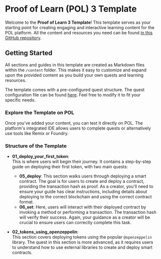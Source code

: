 # Proof of Learn (POL) 3 Template

Welcome to the **Proof of Learn 3 Template**! This template serves as your starting point for creating engaging and interactive learning content for the POL platform. All the content and resources you need can be found [in this GitHub repository](https://github.com/5208980/pol-template).

## Getting Started

All sections and guides in this template are created as Markdown files within the `/content` folder. This makes it easy to customize and expand upon the provided content as you build your own quests and learning resources.

The template comes with a pre-configured quest structure. The quest configuration file can be found [here](https://github.com/5208980/pol-template/blob/master/quest.config.json). Feel free to modify it to fit your specific needs.

### Explore the Template on POL

Once you’ve added your content, you can test it directly on POL. The platform's integrated IDE allows users to complete quests or alternatively use tools like Remix or Foundry.

### Structure of the Template

- **01_deploy_your_first_token**:  
  This is where users will begin their journey. It contains a step-by-step guide on deploying their first token, with two main quests:
  - **05_deploy**: This section walks users through deploying a smart contract. The goal is for users to create and deploy a contract, providing the transaction hash as proof. As a creator, you'll need to ensure your guide has clear instructions, including details about deploying to the correct blockchain and using the correct contract format.
  - **06_set**: Here, users will interact with their deployed contract by invoking a method or performing a transaction. The transaction hash will verify their success. Again, your guidance as a creator will be crucial to ensure users can correctly complete this task.
  
- **02_tokens_using_openzeppelin**:  
  This section covers deploying tokens using the popular `@openzeppelin` library. The quest in this section is more advanced, as it requires users to understand how to use external libraries to create and deploy smart contracts.
